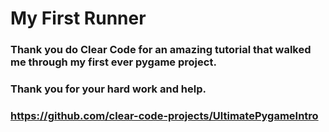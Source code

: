 # My First Runner

### Thank you do Clear Code for an amazing tutorial that walked me through my first ever pygame project.
### Thank you for your hard work and help. 
### https://github.com/clear-code-projects/UltimatePygameIntro
